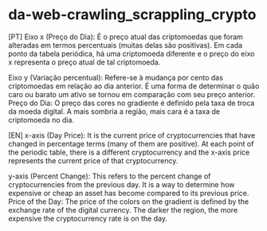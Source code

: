 # da-web-crawling_scrappling_crypto


[PT] Eixo x (Preço do Dia): É o preço atual das criptomoedas que foram alteradas em termos percentuais (muitas delas são positivas). Em cada ponto da tabela periódica, há uma criptomoeda diferente e o preço do eixo x representa o preço atual de tal criptomoeda.

Eixo y (Variação percentual): Refere-se à mudança por cento das criptomoedas em relação ao dia anterior. É uma forma de determinar o quão caro ou barato um ativo se tornou em comparação com seu preço anterior.
Preço do Dia: O preço das cores no gradiente é definido pela taxa de troca da moeda digital. A mais sombria a região, mais cara é a taxa de criptomoeda no dia.


[EN] x-axis (Day Price): It is the current price of cryptocurrencies that have changed in percentage terms (many of them are positive). At each point of the periodic table, there is a different cryptocurrency and the x-axis price represents the current price of that cryptocurrency.

y-axis (Percent Change): This refers to the percent change of cryptocurrencies from the previous day. It is a way to determine how expensive or cheap an asset has become compared to its previous price.
Price of the Day: The price of the colors on the gradient is defined by the exchange rate of the digital currency. The darker the region, the more expensive the cryptocurrency rate is on the day.
